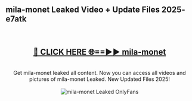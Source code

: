 <h2>mila-monet Leaked Video + Update Files 2025- e7atk</h2>
<br>
<div align="center">
<h2><a href="https://libra.edu.pl?mila-monet" rel="nofollow">🔴 CLICK HERE 🌐==►► mila-monet</a></h2>
<br>
Get mila-monet leaked all content. Now you can access all videos and pictures of mila-monet Leaked. New Updated Files 2025!
<br>
<br>
<a href="https://libra.edu.pl?mila-monet" rel="nofollow" data-target="animated-image.originalLink"><img src="https://i.ibb.co.com/WyWwxjT/player-gif2.gif" alt="mila-monet Leaked OnlyFans" style="max-width: 100%; display: inline-block;" data-target="animated-image.originalImage"></a>
</div>
<br>